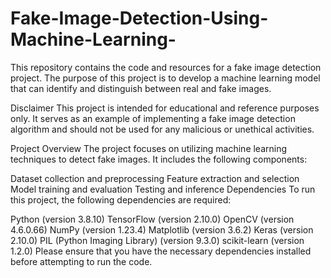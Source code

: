 # Fake-Image-Detection-Using-Machine-Learning-
This repository contains the code and resources for a fake image detection project. The purpose of this project is to develop a machine learning model that can identify and distinguish between real and fake images.

Disclaimer
This project is intended for educational and reference purposes only. It serves as an example of implementing a fake image detection algorithm and should not be used for any malicious or unethical activities.

Project Overview
The project focuses on utilizing machine learning techniques to detect fake images. It includes the following components:

Dataset collection and preprocessing
Feature extraction and selection
Model training and evaluation
Testing and inference
Dependencies
To run this project, the following dependencies are required:

Python (version 3.8.10)
TensorFlow (version 2.10.0)
OpenCV (version 4.6.0.66)
NumPy (version 1.23.4)
Matplotlib (version 3.6.2)
Keras (version 2.10.0)
PIL (Python Imaging Library) (version 9.3.0)
scikit-learn (version 1.2.0)
Please ensure that you have the necessary dependencies installed before attempting to run the code.
